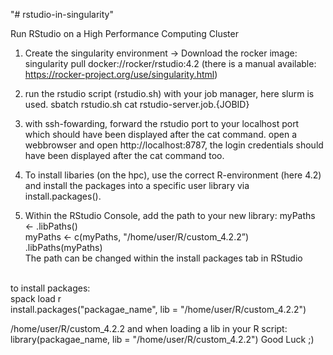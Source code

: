 "# rstudio-in-singularity" 

Run RStudio on a High Performance Computing Cluster

1) Create the singularity environment -> 
	Download the rocker image: singularity pull docker://rocker/rstudio:4.2 (there is a manual available: https://rocker-project.org/use/singularity.html)

2) run the rstudio script (rstudio.sh) with your job manager, here slurm is used.
sbatch rstudio.sh
cat rstudio-server.job.{JOBID}


3) with ssh-fowarding, forward the rstudio port to your localhost port which should have been displayed after the cat command. open a webbrowser and open http://localhost:8787, the login credentials should have been displayed after the cat command too. 


4) To install libaries (on the hpc), use the correct R-environment (here 4.2) and install the packages into a specific user library via install.packages().

5) Within the RStudio Console, add the path to your new library: 
myPaths <- .libPaths() <br />
myPaths <- c(myPaths, "/home/user/R/custom_4.2.2”) <br />
.libPaths(myPaths) <br />
The path can be changed within the install packages tab in RStudio

<br />
to install packages: <br />
spack load r <br />
install.packages("packagae_name", lib = "/home/user/R/custom_4.2.2")

/home/user/R/custom_4.2.2
and when loading a lib in your R script: 
library(packagae_name, lib = "/home/user/R/custom_4.2.2")
Good Luck ;)

 

